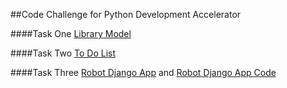 ##Code Challenge for Python Development Accelerator

####Task One
[Library Model](http://repl.it/x90/2)

####Task Two
[To Do List](https://jsfiddle.net/palindromed/k13dr27e/)

####Task Three
[Robot Django App](https://botchallenge.herokuapp.com/) and  [Robot Django App Code](https://github.com/palindromed/CFChallenge)
